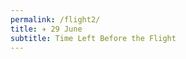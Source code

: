 ```yaml
---
permalink: /flight2/
title: ✈️ 29 June
subtitle: Time Left Before the Flight
---
```


<html>
<head>
<meta name="viewport" content="width=device-width, initial-scale=1">
<style>
#demo {
  text-align: center;
  font-size: 60px;
  margin-top: 0px;
}
</style>
</head>
<body>

<h3 id="demo"></h3>

<script>
// Set the date we're counting down to
var countDownDate = new Date("Jun 29, 2023 13:15:00").getTime();

// Update the count down every 1 second
var x = setInterval(function() {

  // Get today's date and time
  var now = new Date().getTime();
    
  // Find the distance between now and the count down date
  var distance = countDownDate - now;
    
  // Time calculations for days, hours, minutes and seconds
  var days = Math.floor(distance / (1000 * 60 * 60 * 24));
  var hours = Math.floor((distance % (1000 * 60 * 60 * 24)) / (1000 * 60 * 60));
  var minutes = Math.floor((distance % (1000 * 60 * 60)) / (1000 * 60));
  var seconds = Math.floor((distance % (1000 * 60)) / 1000);
    
  // Output the result in an element with id="demo"
  document.getElementById("demo").innerHTML = days + "d " + hours + "h "
  + minutes + "m " + seconds + "s ";
    
  // If the count down is over, write some text 
  if (distance < 0) {
    clearInterval(x);
    document.getElementById("demo").innerHTML = "EXPIRED";
  }
}, 1000);
</script>

</body>
</html>
